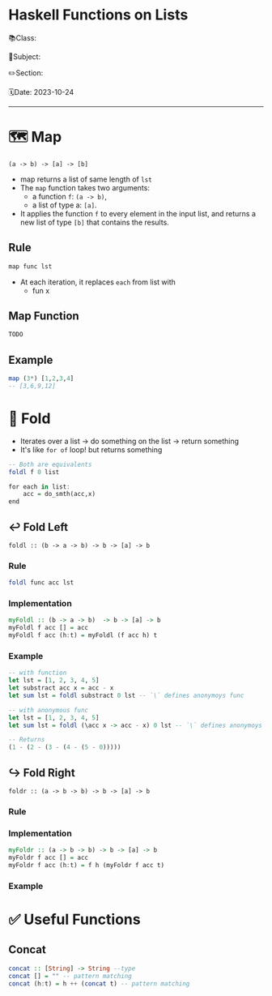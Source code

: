 # Haskell Functions on Lists

📚Class: 

📘Subject: <a href="https://github.com/lamula21/cheat-sheets/blob/main/"></a>

✏️Section: 

🗓️Date: 2023-10-24

---

# 🗺️ Map 

`(a -> b) -> [a] -> [b]`

- map returns a list of same length of `lst`
- The `map` function takes two arguments:
    - a function `f`: `(a -> b)`,
    - a list of type a: `[a]`.
- It applies the function `f` to every element in the input list, and returns a new list of type `[b]` that contains the results.

## Rule

```ocaml
map func lst
```


- At each iteration, it replaces `each` from list with
    - fun x

## Map Function

```ocaml
TODO
```

## Example
```haskell
map (3*) [1,2,3,4]
-- [3,6,9,12]
```


# 📂 Fold

- Iterates over a list -> do something on the list -> return something
- It's like `for of` loop! but returns something

```haskell
-- Both are equivalents
foldl f 0 list

for each in list:
	acc = do_smth(acc,x)
end
```

## ↩ Fold Left

`foldl :: (b -> a -> b) -> b -> [a] -> b`

### Rule
```haskell
foldl func acc lst
```
### Implementation
```haskell
myFoldl :: (b -> a -> b)  -> b -> [a] -> b
myFoldl f acc [] = acc
myFoldl f acc (h:t) = myFoldl (f acc h) t 
```
### Example 
```haskell
-- with function
let lst = [1, 2, 3, 4, 5]
let substract acc x = acc - x
let sum lst = foldl substract 0 lst -- `\` defines anonymoys func

-- with anonymous func
let lst = [1, 2, 3, 4, 5]
let sum lst = foldl (\acc x -> acc - x) 0 lst -- `\` defines anonymoys func

-- Returns
(1 - (2 - (3 - (4 - (5 - 0)))))
```


## ↪ Fold Right

`foldr :: (a -> b -> b) -> b -> [a] -> b`

### Rule
### Implementation
```haskell
myFoldr :: (a -> b -> b) -> b -> [a] -> b
myFoldr f acc [] = acc
myFoldr f acc (h:t) = f h (myFoldr f acc t)
```

### Example 



# ✅ Useful Functions

## Concat
```haskell
concat :: [String] -> String --type
concat [] = "" -- pattern matching
concat (h:t) = h ++ (concat t) -- pattern matching
```